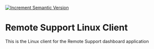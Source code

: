 [![Increment Semantic Version](https://github.com/dangffn/RemoteSupport-rclient/actions/workflows/semantic-version.yml/badge.svg?branch=master)](https://github.com/dangffn/RemoteSupport-rclient/actions/workflows/semantic-version.yml)

# Remote Support Linux Client

This is the Linux client for the Remote Support dashboard application
